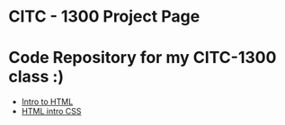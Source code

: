 # CITC - 1300 Project Page
# Code Repository for my CITC-1300 class :)


<ul>
    <li><a href="intro_to_html/index.html" target="_blank"> Intro to HTML </a></li>
    <li><a href="html5_intro_css/index.html" target="_blank"> HTML intro CSS </a></li> 
</ul>